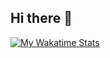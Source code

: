 ## Hi there 👋
  [![My Wakatime Stats](https://github-readme-stats.vercel.app/api/wakatime?username=alexmolt&layout=compact&theme=algolia)](https://github.com/alexmolty)
